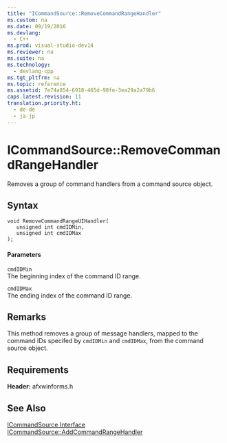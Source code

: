 ```yaml
---
title: "ICommandSource::RemoveCommandRangeHandler"
ms.custom: na
ms.date: 09/19/2016
ms.devlang: 
  - C++
ms.prod: visual-studio-dev14
ms.reviewer: na
ms.suite: na
ms.technology: 
  - devlang-cpp
ms.tgt_pltfrm: na
ms.topic: reference
ms.assetid: 7e74a854-6918-465d-98fe-3ea29a2a79b6
caps.latest.revision: 11
translation.priority.ht: 
  - de-de
  - ja-jp
---
```

# ICommandSource::RemoveCommandRangeHandler
Removes a group of command handlers from a command source object.  
  
## Syntax  
  
```  
void RemoveCommandRangeUIHandler(  
   unsigned int cmdIDMin,  
   unsigned int cmdIDMax  
);  
```  
  
#### Parameters  
 `cmdIDMin`  
 The beginning index of the command ID range.  
  
 `cmdIDMax`  
 The ending index of the command ID range.  
  
## Remarks  
 This method removes a group of message handlers, mapped to the command IDs specifed by `cmdIDMin` and `cmdIDMax`, from the command source object.  
  
## Requirements  
 **Header:** afxwinforms.h  
  
## See Also  
 [ICommandSource Interface](../vs140/ICommandSource-Interface.md)   
 [ICommandSource::AddCommandRangeHandler](../vs140/ICommandSource--AddCommandRangeHandler.md)